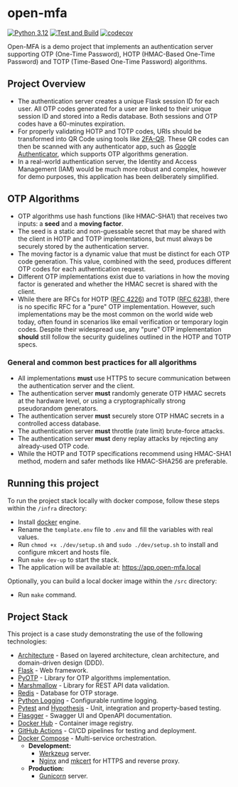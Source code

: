 # open-mfa
[![Python 3.12](https://img.shields.io/badge/python-3.12-success.svg)](https://www.python.org/downloads/release/python-3121/)
[![Test and Build](https://github.com/rodzera/open-mfa/actions/workflows/test_and_build.yml/badge.svg?branch=master)](https://github.com/rodzera/open-mfa/actions/workflows/test_and_build.yml) 
[![codecov](https://codecov.io/gh/rodzera/open-mfa/graph/badge.svg?token=98ORTRBHN5)](https://codecov.io/gh/rodzera/open-mfa)

Open-MFA is a demo project that implements an authentication server supporting OTP (One-Time Password), HOTP (HMAC-Based One-Time Password) and TOTP (Time-Based One-Time Password) algorithms. 

## Project Overview

* The authentication server creates a unique Flask session ID for each user. All OTP codes generated for a user are linked to their unique session ID and stored into a Redis database. Both sessions and OTP codes have a 60-minutes expiration. 
* For properly validating HOTP and TOTP codes, URIs should be transformed into QR Code using tools like [2FA-QR](https://stefansundin.github.io/2fa-qr). These QR codes can then be scanned with any authenticator app, such as [Google Authenticator](https://play.google.com/store/apps/details?id=com.google.android.apps.authenticator2), which supports OTP algorithms generation.
* In a real-world authentication server, the Identity and Access Management (IAM) would be much more robust and complex, however for demo purposes, this application has been deliberately simplified.

## OTP Algorithms

* OTP algorithms use hash functions (like HMAC-SHA1) that receives two inputs: a **seed** and a **moving factor**.
* The seed is a static and non-guessable secret that may be shared with the client in HOTP and TOTP implementations, but must always be securely stored by the authentication server. 
* The moving factor is a dynamic value that must be distinct for each OTP code generation. This value, combined with the seed, produces different OTP codes for each authentication request.
* Different OTP implementations exist due to variations in how the moving factor is generated and whether the HMAC secret is shared with the client.
* While there are RFCs for HOTP ([RFC 4226](https://datatracker.ietf.org/doc/html/rfc4226)) and TOTP ([RFC 6238](https://datatracker.ietf.org/doc/html/rfc6238)), there is no specific RFC for a "pure" OTP implementation. However, such implementations may be the most common on the world wide web today, often found in scenarios like email verification or temporary login codes. Despite their widespread use, any "pure" OTP implementation **should** still follow the security guidelines outlined in the HOTP and TOTP specs.

### General and common best practices for all algorithms

* All implementations **must** use HTTPS to secure communication between the authentication server and the client.
* The authentication server **must** randomly generate OTP HMAC secrets at the hardware level, or using a cryptographically strong pseudorandom generators.
* The authentication server **must** securely store OTP HMAC secrets in a controlled access database.
* The authentication server **must** throttle (rate limit) brute-force attacks.
* The authentication server **must** deny replay attacks by rejecting any already-used OTP code.
* While the HOTP and TOTP specifications recommend using HMAC-SHA1 method, modern and safer methods like HMAC-SHA256 are preferable.

## Running this project

To run the project stack locally with docker compose, follow these steps within the `/infra` directory:
* Install [docker](https://docs.docker.com/engine/install/) engine.
* Rename the `template.env` file to `.env` and fill the variables with real values.
* Run `chmod +x ./dev/setup.sh` and `sudo ./dev/setup.sh` to install and configure mkcert and hosts file.
* Run `make dev-up` to start the stack.
* The application will be available at: https://app.open-mfa.local

Optionally, you can build a local docker image within the `/src` directory:
* Run `make` command.

## Project Stack

This project is a case study demonstrating the use of the following technologies:

- [Architecture](https://en.wikipedia.org/wiki/Software_architecture) - Based on layered architecture, clean architecture, and domain-driven design (DDD).
- [Flask](https://flask.palletsprojects.com/en/stable/) - Web framework.
- [PyOTP](https://github.com/pyauth/pyotp) - Library for OTP algorithms implementation.
- [Marshmallow](https://flask-marshmallow.readthedocs.io/en/latest/) - Library for REST API data validation.
- [Redis](https://hub.docker.com/_/redis) - Database for OTP storage.
- [Python Logging](https://docs.python.org/3.12/library/logging) - Configurable runtime logging.
- [Pytest](https://docs.pytest.org/en/7.4.x/) and [Hypothesis](https://hypothesis.readthedocs.io/en/latest/) - Unit, integration and property-based testing.
- [Flasgger](https://github.com/flasgger/flasgger) - Swagger UI and OpenAPI documentation.
- [Docker Hub](https://docs.docker.com/docker-hub/) - Container image registry.
- [GitHub Actions](https://docs.github.com/en/actions) - CI/CD pipelines for testing and deployment.
- [Docker Compose](https://docs.docker.com/compose/) - Multi-service orchestration.
  - **Development:**
    - [Werkzeug](https://werkzeug.palletsprojects.com/en/stable/) server.
    - [Nginx](https://nginx.org/) and [mkcert](https://github.com/FiloSottile/mkcert) for HTTPS and reverse proxy.
  - **Production:**
    - [Gunicorn](https://gunicorn.org/) server.
